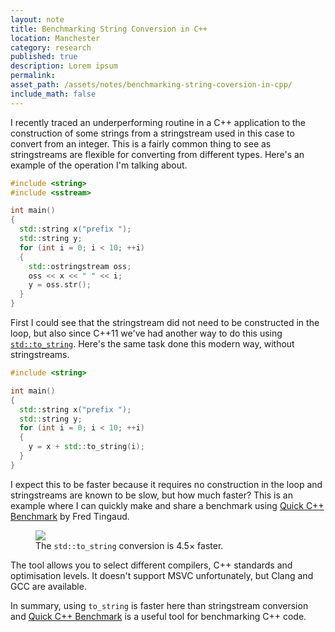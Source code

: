 ```yaml
---
layout: note
title: Benchmarking String Conversion in C++
location: Manchester
category: research
published: true
description: Lorem ipsum
permalink:
asset_path: /assets/notes/benchmarking-string-coversion-in-cpp/
include_math: false
---
```


I recently traced an underperforming routine in a C++ application to the
construction of some strings from a stringstream used in this case to convert
from an integer. This is a fairly common thing to see as stringstreams are
flexible for converting from different types. Here's an example of the operation
I'm talking about.

```cpp
#include <string>
#include <sstream>

int main()
{
  std::string x("prefix ");
  std::string y;
  for (int i = 0; i < 10; ++i)
  {
    std::ostringstream oss;
    oss << x << " " << i;
    y = oss.str();
  }
}
```

First I could see that the stringstream did not need to be constructed in the
loop, but also since C++11 we've had another way to do this using
[`std::to_string`][tostr]. Here's the same task done this modern way, without
stringstreams.

```cpp
#include <string>

int main()
{
  std::string x("prefix ");
  std::string y;
  for (int i = 0; i < 10; ++i)
  {
    y = x + std::to_string(i);
  }
}
```
I expect this to be faster because it requires no construction in the loop and
stringstreams are known to be slow, but how much faster? This is an example
where I can quickly make and share a benchmark using [Quick C++
Benchmark][quickbench] by Fred Tingaud.

<figure>
<a href="http://quick-bench.com/QJoZTFsTxiP3I-1tOkVC4SzNsqU">
<img class="text" 
    src="{{ page.asset_path }}QJoZTFsTxiP3I-1tOkVC4SzNsqU.png" />
</a>
<figcaption>The <code>std::to_string</code> conversion is 4.5&times; faster.
</figcaption>
</figure>

The tool allows you to select different compilers, C++ standards and
optimisation levels. It doesn't support MSVC unfortunately, but Clang and
GCC are available.

In summary, using `to_string` is faster here than stringstream conversion and
[Quick C++ Benchmark][quickbench] is a useful tool for benchmarking C++ code.

[tostr]: https://en.cppreference.com/w/cpp/string/basic_string/to_string
[quickbench]: http://quick-bench.com/QJoZTFsTxiP3I-1tOkVC4SzNsqU
